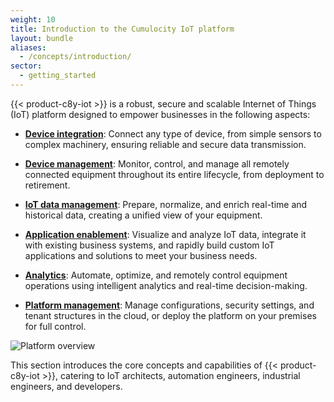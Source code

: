 ```yaml
---
weight: 10
title: Introduction to the Cumulocity IoT platform
layout: bundle
aliases:
  - /concepts/introduction/
sector:
  - getting_started
---
```


{{< product-c8y-iot >}} is a robust, secure and scalable Internet of Things (IoT) platform designed to empower businesses in the following aspects:

- **[Device integration](/concepts/concepts-introduction/#device-integration)**: Connect any type of device, from simple sensors to complex machinery, ensuring reliable and secure data transmission.

- **[Device management](/concepts/concepts-introduction/#device-management)**: Monitor, control, and manage all remotely connected equipment throughout its entire lifecycle, from deployment to retirement.

- **[IoT data management](/concepts/concepts-introduction/#iot-data-management)**: Prepare, normalize, and enrich real-time and historical data, creating a unified view of your equipment.

- **[Application enablement](/concepts/concepts-introduction/#application-enablement)**: Visualize and analyze IoT data, integrate it with existing business systems, and rapidly build custom IoT applications and solutions to meet your business needs.

- **[Analytics](/concepts/concepts-introduction/#analytics)**: Automate, optimize, and remotely control equipment operations using intelligent analytics and real-time decision-making.

- **[Platform management](/concepts/concepts-introduction/#platform-management)**: Manage configurations, security settings, and tenant structures in the cloud, or deploy the platform on your premises for full control.

![Platform overview](/images/concepts-guide/platform_overview.png)

This section introduces the core concepts and capabilities of {{< product-c8y-iot >}}, catering to IoT architects, automation engineers, industrial engineers, and developers.
